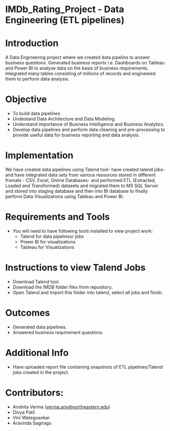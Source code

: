 # IMDb_Rating_Project - Data Engineering (ETL pipelines)

# Introduction
A Data Engineering project where we created data pipelins to answer business questions. Generated business reports i.e. Dashboards on Tableau and Power BI to analyse data on the basis of business requirements. Integrated many tables consisting of millions of records and engineered them to perform data analysis.

# Objective
 * To build data pipelines.
 * Undestand Data Architecture and Data Modeling.
 * Understand importance of Business Intelligence and Business Analytics.
 * Develop data pipelines and perform data cleaning and pre-processing to provide useful data for business reporting and data analysis.

# Implementation
We have created data pipelines using Talend tool- have created talend jobs- and have integrated data sets from various resources stored in different fromats - CSV, Excel, Online Databases- and performed ETL (Extracted, Loaded and Transformed) datasets and migrated them to MS SQL Server and stored into staging database and then into BI database to finally perform Data Visualizations using Tableau and Power BI.

# Requirements and Tools

* You will need to have following tools installed to view project work:
    * Talend for data pipelines/ jobs
    * Power BI for visualizations 
    * Tableau for Visualizations

# Instructions to view Talend Jobs
* Download Talend tool.
* Download the IMDB folder files from repository.
* Open Talend and Import this folder into talend, select all jobs and finish.

# Outcomes
 * Generated data pipelines.
 * Answered business requirement questions.

# Additional Info
 * Have uploaded report file containing snapshots of ETL pipelines/Talend jobs created in the project.

# Contributors:
* Anshita Verma (verma.ans@northeastern.edu)
* Divya Patil
* Vini Wategoankar
* Aravinda Sagiragu
